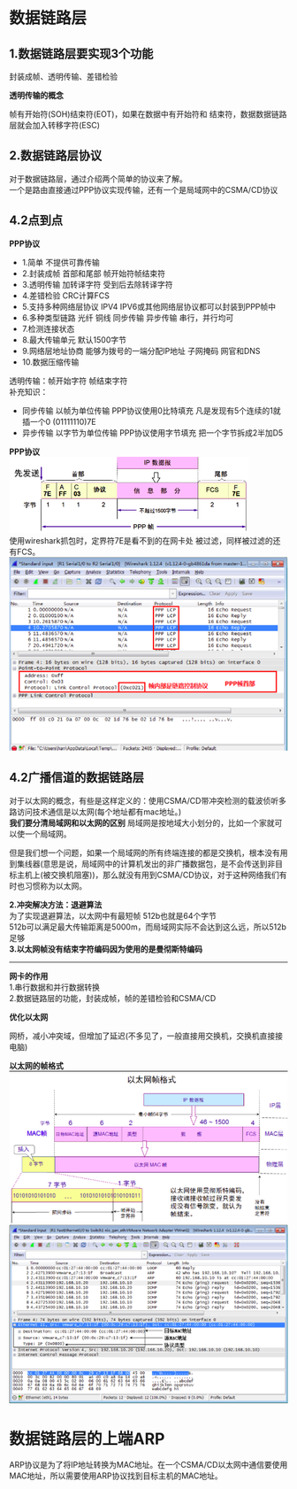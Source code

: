# 数据链路层
## 1.数据链路层要实现3个功能
封装成帧、透明传输、差错检验<br>

**透明传输的概念**<br>

帧有开始符(SOH)结束符(EOT)，如果在数据中有开始符和
结束符，数据数据链路层就会加入转移字符(ESC)

## 2.数据链路层协议
对于数据链路层，通过介绍两个简单的协议来了解。<br>
一个是路由直接通过PPP协议实现传输，还有一个是局域网中的CSMA/CD协议<br>
## 4.2点到点
__PPP协议__<br>
 - 1.简单      不提供可靠传输
 - 2.封装成帧   首部和尾部 帧开始符帧结束符
 - 3.透明传输 加转译字符 受到后去除转译字符
 - 4.差错检验 CRC计算FCS
 - 5.支持多种网络层协议 IPV4 IPV6或其他网络层协议都可以封装到PPP帧中
 - 6.多种类型链路  光纤 铜线 同步传输 异步传输 串行，并行均可
 - 7.检测连接状态
 - 8.最大传输单元 默认1500字节
 - 9.网络层地址协商 能够为拨号的一端分配IP地址 子网掩码 网官和DNS
 - 10.数据压缩传输

透明传输：帧开始字符 帧结束字符<br>
补充知识：<br>
 - 同步传输 以帧为单位传输  PPP协议使用0比特填充 凡是发现有5个连续的1就插一个0 (01111110)7E
 - 异步传输 以字节为单位传输 PPP协议使用字节填充 把一个字节拆成2半加D5


__PPP协议__<br>
![fail](img/1.1.png)<br>
使用wireshark抓包时，定界符7E是看不到的在网卡处
被过滤，同样被过滤的还有FCS。<br>
![fail](img/1.2.png)
## 4.2广播信道的数据链路层
对于以太网的概念，有些是这样定义的：使用CSMA/CD带冲突检测的载波侦听多路访问技术通信是以太网(每个地址都有mac地址。)<br>
**我们要分清局域网和以太网的区别**
局域网是按地域大小划分的，比如一个家就可以使一个局域网。<br>

但是我们想一个问题，如果一个局域网的所有终端连接的都是交换机，根本没有用到集线器(意思是说，局域网中的计算机发出的非广播数据包，是不会传送到非目标主机上(被交换机阻塞))，那么就没有用到CSMA/CD协议，对于这种网络我们有时也习惯称为以太网。<br>



__2.冲突解决方法：退避算法__<br>
为了实现退避算法，以太网中有最短帧 512b也就是64个字节<br>
512b可以满足最大传输距离是5000m，而局域网实际不会达到这么远，所以512b足够<br>
__3.以太网帧没有结束字符编码因为使用的是曼彻斯特编码__<br>

<hr>

__网卡的作用__<br>
1.串行数据和并行数据转换<br>
2.数据链路层的功能，封装成帧，帧的差错检验和CSMA/CD<br>

__优化以太网__<br>

网桥，减小冲突域，但增加了延迟(不多见了，一般直接用交换机，交换机直接接电脑)<br>

__以太网的帧格式__<br>
![fail](img/1.3.png)<br>
![fail](img/1.4.png)<br>

# 数据链路层的上端ARP
ARP协议是为了将IP地址转换为MAC地址。在一个CSMA/CD以太网中通信要使用MAC地址，所以需要使用ARP协议找到目标主机的MAC地址。<br>
